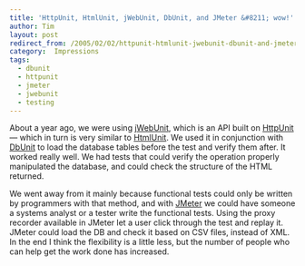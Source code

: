 ```yaml
---
title: 'HttpUnit, HtmlUnit, jWebUnit, DbUnit, and JMeter &#8211; wow!'
author: Tim
layout: post
redirect_from: /2005/02/02/httpunit-htmlunit-jwebunit-dbunit-and-jmeter-wow/
category:  Impressions
tags:
  - dbunit
  - httpunit
  - jmeter
  - jwebunit
  - testing
---
```

About a year ago, we were using [jWebUnit][1], which is an API built on [HttpUnit][2] — which in turn is very similar to [HtmlUnit][3]. We used it in conjunction with [DbUnit][4] to load the database tables before the test and verify them after. It worked really well. We had tests that could verify the operation properly manipulated the database, and could check the structure of the HTML returned.

We went away from it mainly because functional tests could only be written by programmers with that method, and with [JMeter][5] we could have someone a systems analyst or a tester write the functional tests. Using the proxy recorder available in JMeter let a user click through the test and replay it. JMeter could load the DB and check it based on CSV files, instead of XML. In the end I think the flexibility is a little less, but the number of people who can help get the work done has increased.

 [1]: http://jwebunit.sourceforge.net/
 [2]: http://httpunit.sourceforge.net/
 [3]: http://htmlunit.sourceforge.net/
 [4]: http://www.dbunit.org/
 [5]: http://jakarta.apache.org/jmeter/
